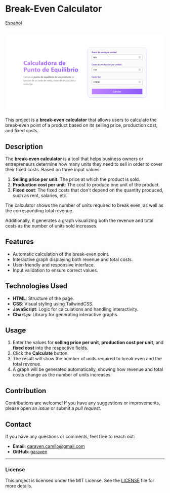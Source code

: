 # Break-Even Calculator

[Español](README/README-es.md)

![Screenshot of the webpage](public/image.png)
---

This project is a **break-even calculator** that allows users to calculate the break-even point of a product based on its selling price, production cost, and fixed costs.

## Description

The **break-even calculator** is a tool that helps business owners or entrepreneurs determine how many units they need to sell in order to cover their fixed costs. Based on three input values:

1. **Selling price per unit**: The price at which the product is sold.
2. **Production cost per unit**: The cost to produce one unit of the product.
3. **Fixed cost**: The fixed costs that don't depend on the quantity produced, such as rent, salaries, etc.

The calculator shows the number of units required to break even, as well as the corresponding total revenue.

Additionally, it generates a graph visualizing both the revenue and total costs as the number of units sold increases.

## Features

- Automatic calculation of the break-even point.
- Interactive graph displaying both revenue and total costs.
- User-friendly and responsive interface.
- Input validation to ensure correct values.

## Technologies Used

- **HTML**: Structure of the page.
- **CSS**: Visual styling using TailwindCSS.
- **JavaScript**: Logic for calculations and handling interactivity.
- **Chart.js**: Library for generating interactive graphs.

## Usage

1. Enter the values for **selling price per unit**, **production cost per unit**, and **fixed cost** into the respective fields.
2. Click the **Calculate** button.
3. The result will show the number of units required to break even and the total revenue.
4. A graph will be generated automatically, showing how revenue and total costs change as the number of units increases.

## Contribution

Contributions are welcome! If you have any suggestions or improvements, please open an *issue* or submit a *pull request*.

## Contact

If you have any questions or comments, feel free to reach out:

- **Email**: [garaven.camilo@gmail.com](mailto:garaven.camilo@gmail.com)
- **GitHub**: [garaven](https://github.com/garaven)

---

### License

This project is licensed under the MIT License. See the [LICENSE](LICENSE) file for more details.
